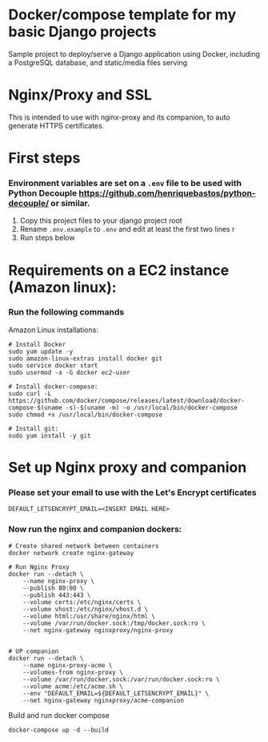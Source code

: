 # Docker/compose template for my basic Django projects
Sample project to deploy/serve a Django application using Docker, including a PostgreSQL database, and static/media files serving

# Nginx/Proxy and SSL
This is intended to use with nginx-proxy and its companion, to auto generate HTTPS certificates.

# First steps
### Environment variables are set on a `.env` file to be used with Python Decouple https://github.com/henriquebastos/python-decouple/ or similar.

1) Copy this project files to your django project root
2) Rename `.env.example` to `.env` and edit at least the first two lines r
3) Run steps below 


# Requirements on a EC2 instance (Amazon linux):
### Run the following commands
Amazon Linux installations:
```
# Install Docker
sudo yum update -y
sudo amazon-linux-extras install docker git
sudo service docker start
sudo usermod -a -G docker ec2-user

# Install docker-compose:
sudo curl -L https://github.com/docker/compose/releases/latest/download/docker-compose-$(uname -s)-$(uname -m) -o /usr/local/bin/docker-compose
sudo chmod +x /usr/local/bin/docker-compose

# Install git:
sudo yum install -y git
```


# Set up Nginx proxy and companion

### Please set your email to use with the Let's Encrypt certificates
```
DEFAULT_LETSENCRYPT_EMAIL=<INSERT EMAIL HERE>
```

### Now run the nginx and companion dockers:
```
# Create shared network between containers
docker network create nginx-gateway

# Run Nginx Proxy
docker run --detach \
    --name nginx-proxy \
    --publish 80:80 \
    --publish 443:443 \
    --volume certs:/etc/nginx/certs \
    --volume vhost:/etc/nginx/vhost.d \
    --volume html:/usr/share/nginx/html \
    --volume /var/run/docker.sock:/tmp/docker.sock:ro \
    --net nginx-gateway nginxproxy/nginx-proxy


# UP companion
docker run --detach \
    --name nginx-proxy-acme \
    --volumes-from nginx-proxy \
    --volume /var/run/docker.sock:/var/run/docker.sock:ro \
    --volume acme:/etc/acme.sh \
    --env "DEFAULT_EMAIL=${DEFAULT_LETSENCRYPT_EMAIL}" \
    --net nginx-gateway nginxproxy/acme-companion
```


Build and run docker compose
```
docker-compose up -d --build
```
